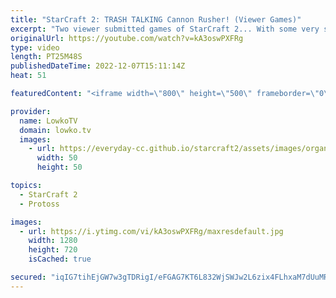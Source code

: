 ```yaml
---
title: "StarCraft 2: TRASH TALKING Cannon Rusher! (Viewer Games)"
excerpt: "Two viewer submitted games of StarCraft 2... With some very special tactics! If you have a great game of SC2 that you would like me to cast, you can send over your best game to replays@lowko.tv.   Supportlowko my work on Patreon: https://www.patreon.com/lowkotv Become a YouTube member: https://lowko.tv/join"
originalUrl: https://youtube.com/watch?v=kA3oswPXFRg
type: video
length: PT25M48S
publishedDateTime: 2022-12-07T15:11:14Z
heat: 51

featuredContent: "<iframe width=\"800\" height=\"500\" frameborder=\"0\" src=\"https://www.youtube.com/embed/kA3oswPXFRg\" allow=\"accelerometer; autoplay; encrypted-media; gyroscope; picture-in-picture\" allowfullscreen></iframe>"

provider:
  name: LowkoTV
  domain: lowko.tv
  images:
    - url: https://everyday-cc.github.io/starcraft2/assets/images/organizations/lowko.tv-50x50.jpg
      width: 50
      height: 50

topics:
  - StarCraft 2
  - Protoss

images:
  - url: https://i.ytimg.com/vi/kA3oswPXFRg/maxresdefault.jpg
    width: 1280
    height: 720
    isCached: true

secured: "iqIG7tihEjGW7w3gTDRigI/eFGAG7KT6L832WjSWJw2L6zix4FLhxaM7dUuMRV1L4HAdGnrgPZk3ujGBdayiFCrIL7QmpD9RN7qqWz5j5BnZEOdftrKtyTQmIYGekEgdF3Iw05TUeshzcko413NUQZBvG4jcS1FOY3uQogIlW2fJWhL3VOqL9YkSoTNmQBPE1Bjn+hh0p204G0TfaCPdYfptNeyF/CD6JbUNuzIBUB/Rd3YOoPZ40e/zTiHoWrudMHhuIQvOHGj26YytcjmQAuxgygZuSeQoHFFGBsaJfmAi7iqZeAlhVPsT2TpHcxEglzLHVZC3v8aklO24kvDjsOfJ/Q+X/APqp1l8HItM0G3kGtG3GRwtH54B5p5pT9wY7xzIaBltdBG9DuvIzvd6iZLDuqmndseo6hNUUZxA5EM=;8XA+BJrdtAMInQqggEgdIw=="
---
```


